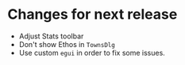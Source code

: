 # Changes for next release

- Adjust Stats toolbar
- Don't show Ethos in `TownsDlg`
- Use custom `egui` in order to fix some issues.
